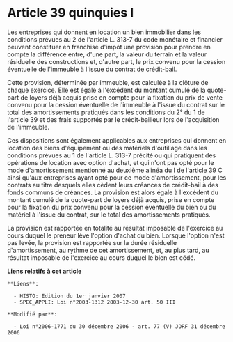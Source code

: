 # Article 39 quinquies I

Les entreprises qui donnent en location un bien immobilier dans les conditions prévues au 2 de l'article L. 313-7 du code
monétaire et financier peuvent constituer en franchise d'impôt une provision pour prendre en compte la différence entre,
d'une part, la valeur du terrain et la valeur résiduelle des constructions et, d'autre part, le prix convenu pour la cession
éventuelle de l'immeuble à l'issue du contrat de crédit-bail.

Cette provision, déterminée par immeuble, est calculée à la clôture de chaque exercice. Elle est égale à l'excédent du
montant cumulé de la quote-part de loyers déjà acquis prise en compte pour la fixation du prix de vente convenu pour la
cession éventuelle de l'immeuble à l'issue du contrat sur le total des amortissements pratiqués dans les conditions du 2° du
1 de l'article 39 et des frais supportés par le crédit-bailleur lors de l'acquisition de l'immeuble.

Ces dispositions sont également applicables aux entreprises qui donnent en location des biens d'équipement ou des matériels
d'outillage dans les conditions prévues au 1 de l'article L. 313-7 précité ou qui pratiquent des opérations de location avec
option d'achat, et qui n'ont pas opté pour le mode d'amortissement mentionné au deuxième alinéa du I de l'article 39 C ainsi
qu'aux entreprises ayant opté pour ce mode d'amortissement, pour les contrats au titre desquels elles cèdent leurs créances
de crédit-bail à des fonds communs de créances. La provision est alors égale à l'excédent du montant cumulé de la quote-part
de loyers déjà acquis, prise en compte pour la fixation du prix convenu pour la cession éventuelle du bien ou du matériel à
l'issue du contrat, sur le total des amortissements pratiqués.

La provision est rapportée en totalité au résultat imposable de l'exercice au cours duquel le preneur lève l'option d'achat
du bien. Lorsque l'option n'est pas levée, la provision est rapportée sur la durée résiduelle d'amortissement, au rythme de
cet amortissement, et, au plus tard, au résultat imposable de l'exercice au cours duquel le bien est cédé.

**Liens relatifs à cet article**

	**Liens**:

	  - HISTO: Edition du 1er janvier 2007
	  - SPEC_APPLI: Loi n°2003-1312 2003-12-30 art. 50 III

	**Modifié par**:

	  - Loi n°2006-1771 du 30 décembre 2006 - art. 77 (V) JORF 31 décembre 2006
